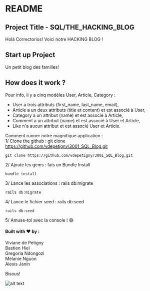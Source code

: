 # README


## Project Title - SQL/THE_HACKING_BLOG

Holà Correctorios! Voici notre HACKING BLOG !


## Start up Project 

Un petit blog des familles!  

## How does it work ?

Pour info, il y a cinq modèles User, Article, Category : 
* User a trois attributs (first_name, last_name, email),
* Article a un deux attributs (title et content) et est associé à User,
* Category a un attribut (name) et est associé à Article,
* Comment a un attribut (name) et est associé à User et Article,
* Like n'a aucun attribut et est associé User et Article. 

Comment runner notre magnifique application :  
1/ Clone the github : git clone https://github.com/vdepetigny/3001_SQL_Blog.git  

```
git clone https://github.com/vdepetigny/3001_SQL_Blog.git
```

2/ Ajoute les gems : fais un Bundle Install  


```
bundle install
```

3/ Lance les associations : rails db:migrate  

```
rails db:migrate
```

4/ Lance le fichier seed : rails db:seed  

```
rails db:seed
```

5/ Amuse-toi avec la console ! :smile:  


#### Built with :heart: by : 

Viviane de Petigny  
Bastien Hiel  
Gregoria Ndongozi  
Mélanie Nguon  
Alexis Janin  

Bisous!

![alt text](https://fr.cdn.v5.futura-sciences.com/buildsv6/images/largeoriginal/a/6/5/a65c6fc9d1_50001521_logo-skyblog.jpg)

